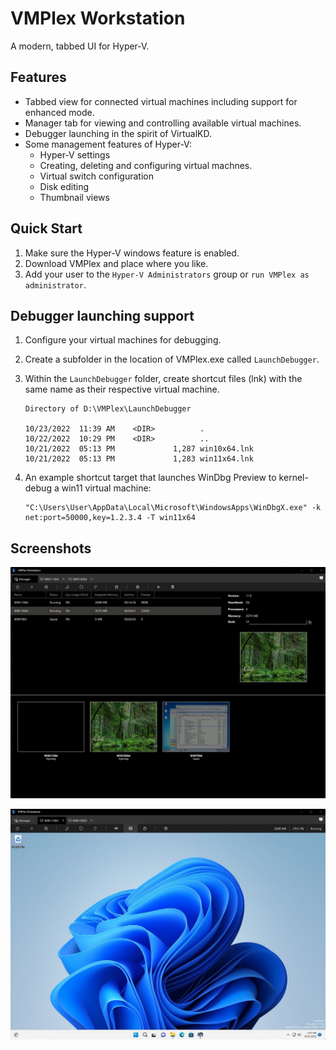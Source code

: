 # VMPlex Workstation

A modern, tabbed UI for Hyper-V.

## Features
- Tabbed view for connected virtual machines including support for enhanced mode.
- Manager tab for viewing and controlling available virtual machines.
- Debugger launching in the spirit of VirtualKD.
- Some management features of Hyper-V:
  - Hyper-V settings
  - Creating, deleting and configuring virtual machnes.
  - Virtual switch configuration
  - Disk editing
  - Thumbnail views

## Quick Start
1. Make sure the Hyper-V windows feature is enabled.
2. Download VMPlex and place where you like.
3. Add your user to the `Hyper-V Administrators` group or `run VMPlex as administrator`.

## Debugger launching support
1. Configure your virtual machines for debugging.
2. Create a subfolder in the location of VMPlex.exe called `LaunchDebugger`.
3. Within the `LaunchDebugger` folder, create shortcut files (lnk) with the same name as their respective virtual machine.

   ```
   Directory of D:\VMPlex\LaunchDebugger

   10/23/2022  11:39 AM    <DIR>          .
   10/22/2022  10:29 PM    <DIR>          ..
   10/21/2022  05:13 PM             1,287 win10x64.lnk
   10/21/2022  05:13 PM             1,283 win11x64.lnk
   ```

4. An example shortcut target that launches WinDbg Preview to kernel-debug a win11 virtual machine:

   ```
   "C:\Users\User\AppData\Local\Microsoft\WindowsApps\WinDbgX.exe" -k net:port=50000,key=1.2.3.4 -T win11x64
   ```

## Screenshots
![](readme/Manager.jpg "Manager Tab")

![](readme/Enhanced.jpg "Virtual Machine Enhanced Session")

